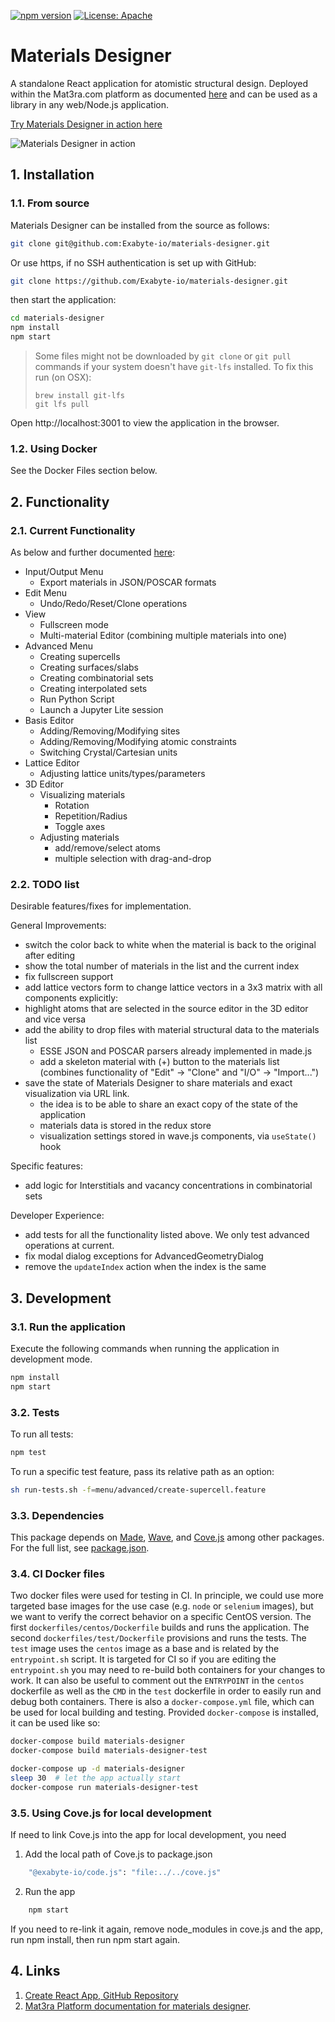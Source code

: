 [![npm version](https://badge.fury.io/js/%40exabyte-io%2Fmaterials-designer.svg)](https://badge.fury.io/js/%40exabyte-io%2Fmaterials-designer)
[![License: Apache](https://img.shields.io/badge/License-Apache-blue.svg)](https://www.apache.org/licenses/LICENSE-2.0)

# Materials Designer

A standalone React application for atomistic structural design. Deployed within the Mat3ra.com platform as documented [here](https://docs.mat3ra.com/materials-designer/overview/) and can be used as a library in any web/Node.js application.

[Try Materials Designer in action here](https://mat3ra-materials-designer.netlify.app/)

![Materials Designer in action](https://i.imgur.com/f7NvNNl.png)


## 1. Installation

### 1.1. From source

Materials Designer can be installed from the source as follows:

```bash
git clone git@github.com:Exabyte-io/materials-designer.git
```
Or use https, if no SSH authentication is set up with GitHub:

```bash
git clone https://github.com/Exabyte-io/materials-designer.git
```

then start the application:

```bash
cd materials-designer
npm install
npm start
```

> Some files might not be downloaded by `git clone` or `git pull` commands if your system doesn't have `git-lfs` installed.
> To fix this run (on OSX):
> ```
> brew install git-lfs
> git lfs pull
> ```

Open http://localhost:3001 to view the application in the browser.

### 1.2. Using Docker

See the Docker Files section below.


## 2. Functionality

### 2.1. Current Functionality

As below and further documented [here](https://docs.mat3ra.com/materials-designer/overview/):

- Input/Output Menu
    - Export materials in JSON/POSCAR formats
- Edit Menu
    - Undo/Redo/Reset/Clone operations
- View
    - Fullscreen mode
    - Multi-material Editor (combining multiple materials into one)
- Advanced Menu
    - Creating supercells
    - Creating surfaces/slabs
    - Creating combinatorial sets
    - Creating interpolated sets
    - Run Python Script
    - Launch a Jupyter Lite session
- Basis Editor
    - Adding/Removing/Modifying sites
    - Adding/Removing/Modifying atomic constraints
    - Switching Crystal/Cartesian units
- Lattice Editor
    - Adjusting lattice units/types/parameters
- 3D Editor
    - Visualizing materials
        - Rotation
        - Repetition/Radius
        - Toggle axes
    - Adjusting materials
        - add/remove/select atoms
        - multiple selection with drag-and-drop

### 2.2. TODO list

Desirable features/fixes for implementation.

General Improvements:

- switch the color back to white when the material is back to the original after editing
- show the total number of materials in the list and the current index
- fix fullscreen support
- add lattice vectors form to change lattice vectors in a 3x3 matrix with all components explicitly:
- highlight atoms that are selected in the source editor in the 3D editor and vice versa
- add the ability to drop files with material structural data to the materials list
  - ESSE JSON and POSCAR parsers already implemented in made.js
  - add a skeleton material with (+) button to the materials list (combines functionality of "Edit" -> "Clone" and "I/O" -> "Import...")
- save the state of Materials Designer to share materials and exact visualization via URL link.  
  - the idea is to be able to share an exact copy of the state of the application
  - materials data is stored in the redux store
  - visualization settings stored in wave.js components, via `useState()` hook
 
Specific features:

- add logic for Interstitials and vacancy concentrations in combinatorial sets
 
Developer Experience:

- add tests for all the functionality listed above. We only test advanced operations at current.
- fix modal dialog exceptions for AdvancedGeometryDialog
- remove the `updateIndex` action when the index is the same


## 3. Development

### 3.1. Run the application

Execute the following commands when running the application in development mode.

```bash
npm install
npm start
```

### 3.2. Tests

To run all tests:

```bash
npm test
```

To run a specific test feature, pass its relative path as an option:
```bash
sh run-tests.sh -f=menu/advanced/create-supercell.feature
```

### 3.3. Dependencies

This package depends on [Made](https://github.com/Exabyte-io/made.js), [Wave](https://github.com/Exabyte-io/wave.js), and [Cove.js](https://github.com/Exabyte-io/cove.js) among other packages. For the full list, see [package.json](package.json).

### 3.4. CI Docker files

Two docker files were used for testing in CI. In principle, we could use
more targeted base images for the use case (e.g. `node` or `selenium` images),
but we want to verify the correct behavior
on a specific CentOS version. The first `dockerfiles/centos/Dockerfile` builds and
runs the application. The second `dockerfiles/test/Dockerfile` provisions and runs
the tests. The `test` image uses the `centos` image as a base and is related by the
`entrypoint.sh` script. It is targeted for CI so if you are editing
the `entrypoint.sh` you may need to re-build both containers for your changes to
work. It can also be useful to comment out the `ENTRYPOINT` in the `centos` dockerfile
as well as the `CMD` in the `test` dockerfile in order to easily run and debug both
containers. There is also a `docker-compose.yml` file, which can be used for local
building and testing. Provided `docker-compose` is installed, it can be used like so:

```bash
docker-compose build materials-designer
docker-compose build materials-designer-test

docker-compose up -d materials-designer
sleep 30  # let the app actually start
docker-compose run materials-designer-test
```

### 3.5. Using Cove.js for local development

If need to link Cove.js into the app for local development, you need

1. Add the local path of Cove.js to package.json
```bash
    "@exabyte-io/code.js": "file:../../cove.js"
```
2. Run the app
```bash
    npm start
```

If you need to re-link it again, remove node_modules in cove.js and the app, run npm install, then run npm start again. 


## 4. Links

1. [Create React App, GitHub Repository](https://github.com/facebook/create-react-app)
2. [Mat3ra Platform documentation for materials designer](https://docs.mat3ra.com/materials-designer/overview/).
